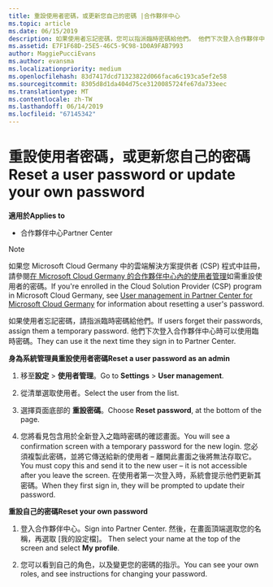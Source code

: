 ```yaml
---
title: 重設使用者密碼，或更新您自己的密碼 |合作夥伴中心
ms.topic: article
ms.date: 06/15/2019
description: 如果使用者忘記密碼，您可以指派臨時密碼給他們。 他們下次登入合作夥伴中心時可以使用臨時密碼。
ms.assetid: E7F1F68D-25E5-46C5-9C98-1D0A9FAB7993
author: MaggiePucciEvans
ms.author: evansma
ms.localizationpriority: medium
ms.openlocfilehash: 83d7417dcd71323822d066faca6c193ca5ef2e58
ms.sourcegitcommit: 8305d8d1da404d75ce3120085724fe67da733eec
ms.translationtype: MT
ms.contentlocale: zh-TW
ms.lasthandoff: 06/14/2019
ms.locfileid: "67145342"
---
```

# <a name="reset-a-user-password-or-update-your-own-password"></a><span data-ttu-id="94238-104">重設使用者密碼，或更新您自己的密碼</span><span class="sxs-lookup"><span data-stu-id="94238-104">Reset a user password or update your own password</span></span>

<span data-ttu-id="94238-105">**適用於**</span><span class="sxs-lookup"><span data-stu-id="94238-105">**Applies to**</span></span>

-  <span data-ttu-id="94238-106">合作夥伴中心</span><span class="sxs-lookup"><span data-stu-id="94238-106">Partner Center</span></span>
   
> [!NOTE]  
>  <span data-ttu-id="94238-107">如果您 Microsoft Cloud Germany 中的雲端解決方案提供者 (CSP) 程式中註冊，請參閱[在 Microsoft Cloud Germany 的合作夥伴中心內的使用者管理](user-management-in-partner-center-for-microsoft-cloud-germany.md)如需重設使用者的密碼。</span><span class="sxs-lookup"><span data-stu-id="94238-107">If you're enrolled in the Cloud Solution Provider (CSP) program in Microsoft Cloud Germany, see [User management in Partner Center for Microsoft Cloud Germany](user-management-in-partner-center-for-microsoft-cloud-germany.md) for information about resetting a user's password.</span></span>

<span data-ttu-id="94238-108">如果使用者忘記密碼，請指派臨時密碼給他們。</span><span class="sxs-lookup"><span data-stu-id="94238-108">If users forget their passwords, assign them a temporary password.</span></span> <span data-ttu-id="94238-109">他們下次登入合作夥伴中心時可以使用臨時密碼。</span><span class="sxs-lookup"><span data-stu-id="94238-109">They can use it the next time they sign in to Partner Center.</span></span>

<span data-ttu-id="94238-110">**身為系統管理員重設使用者密碼**</span><span class="sxs-lookup"><span data-stu-id="94238-110">**Reset a user password as an admin**</span></span>

1.  <span data-ttu-id="94238-111">移至**設定** &gt; **使用者管理**。</span><span class="sxs-lookup"><span data-stu-id="94238-111">Go to **Settings** &gt; **User management**.</span></span>
2.  <span data-ttu-id="94238-112">從清單選取使用者。</span><span class="sxs-lookup"><span data-stu-id="94238-112">Select the user from the list.</span></span>

3.  <span data-ttu-id="94238-113">選擇頁面底部的 **重設密碼**。</span><span class="sxs-lookup"><span data-stu-id="94238-113">Choose **Reset password**, at the bottom of the page.</span></span>

4.  <span data-ttu-id="94238-114">您將看見包含用於全新登入之臨時密碼的確認畫面。</span><span class="sxs-lookup"><span data-stu-id="94238-114">You will see a confirmation screen with a temporary password for the new login.</span></span> <span data-ttu-id="94238-115">您必須複製此密碼，並將它傳送給新的使用者 – 離開此畫面之後將無法存取它。</span><span class="sxs-lookup"><span data-stu-id="94238-115">You must copy this and send it to the new user – it is not accessible after you leave the screen.</span></span> <span data-ttu-id="94238-116">在使用者第一次登入時，系統會提示他們更新其密碼。</span><span class="sxs-lookup"><span data-stu-id="94238-116">When they first sign in, they will be prompted to update their password.</span></span>

<span data-ttu-id="94238-117">**重設自己的密碼**</span><span class="sxs-lookup"><span data-stu-id="94238-117">**Reset your own password**</span></span>

1.  <span data-ttu-id="94238-118">登入合作夥伴中心。</span><span class="sxs-lookup"><span data-stu-id="94238-118">Sign into Partner Center.</span></span> <span data-ttu-id="94238-119">然後，在畫面頂端選取您的名稱，再選取 \[我的設定檔\]。 </span><span class="sxs-lookup"><span data-stu-id="94238-119">Then select your name at the top of the screen and select **My profile**.</span></span>

2.  <span data-ttu-id="94238-120">您可以看到自己的角色，以及變更您的密碼的指示。</span><span class="sxs-lookup"><span data-stu-id="94238-120">You can see your own roles, and see instructions for changing your password.</span></span>

 

 



